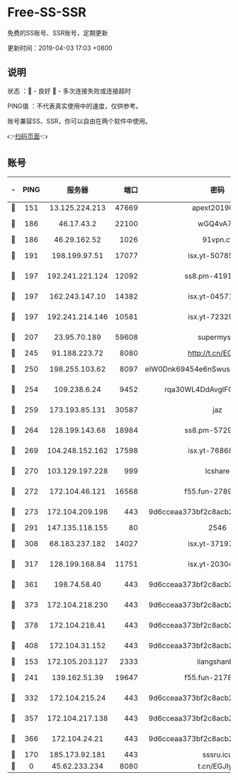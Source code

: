 # Free-SS-SSR

免费的SS账号、SSR账号，定期更新

更新时间：2019-04-03 17:03 +0800

## 说明

状态     ：🙂 - 良好 🙁 - 多次连接失败或连接超时

PING值   ：不代表真实使用中的速度，仅供参考。

账号兼容SS、SSR，你可以自由在两个软件中使用。

👉[扫码页面](https://liesauer.github.io/Free-SS-SSR/)👈

## 账号

|-|PING|服务器|端口|密码|加密方式|区域|
|:----:|:----:|:-----:|-----:|:----:|:----:|:----:|
|🙂|151|13.125.224.213|47669|apext2019001|chacha20|KR|
|🙂|186|46.17.43.2|22100|wGQ4vA7D|aes-256-gcm|RU|
|🙂|186|46.29.162.52|1026|91vpn.cf|rc4-md5|RU|
|🙂|191|198.199.97.51|17077|isx.yt-50785240|aes-256-cfb|US|
|🙂|197|192.241.221.124|12092|ss8.pm-41911201|aes-256-cfb|US|
|🙂|197|162.243.147.10|14382|isx.yt-04571703|aes-256-cfb|US|
|🙂|197|192.241.214.146|10581|isx.yt-72329073|aes-256-cfb|US|
|🙂|207|23.95.70.189|59608|supermyssr|chacha20-ietf|US|
|🙂|245|91.188.223.72|8080|http://t.cn/EGJIyrl|rc4-md5|RU|
|🙂|250|198.255.103.62|8097|eIW0Dnk69454e6nSwuspv9DmS201tQ0D|aes-256-cfb|US|
|🙂|254|109.238.6.24|9452|rqa30WL4DdAvgIFG6Fs3znzTa|aes-256-cfb|FR|
|🙂|259|173.193.85.131|30587|jaz|aes-256-cfb|US|
|🙂|264|128.199.143.68|18984|ss8.pm-57296446|aes-256-cfb|SG|
|🙂|269|104.248.152.162|17598|isx.yt-76868114|aes-256-cfb|SG|
|🙂|270|103.129.197.228|999|lcshare|aes-256-cfb|US|
|🙂|272|172.104.46.121|16568|f55.fun-27893685|aes-256-cfb|SG|
|🙂|273|172.104.209.198|443|9d6cceaa373bf2c8acb22e60b6a58be6|aes-256-cfb|US|
|🙂|291|147.135.118.155|80|2546|chacha20|US|
|🙂|308|68.183.237.182|14027|isx.yt-37197228|aes-256-cfb|SG|
|🙂|317|128.199.168.84|11751|isx.yt-20304770|aes-256-cfb|SG|
|🙂|361|198.74.58.40|443|9d6cceaa373bf2c8acb22e60b6a58be6|aes-256-cfb|US|
|🙂|373|172.104.218.230|443|9d6cceaa373bf2c8acb22e60b6a58be6|aes-256-cfb|US|
|🙂|378|172.104.218.41|443|9d6cceaa373bf2c8acb22e60b6a58be6|aes-256-cfb|US|
|🙂|408|172.104.31.152|443|9d6cceaa373bf2c8acb22e60b6a58be6|aes-256-cfb|US|
|🙂|153|172.105.203.127|2333|liangshanbo|chacha20|JP|
|🙂|241|139.162.51.39|19647|f55.fun-21784781|aes-256-cfb|SG|
|🙂|332|172.104.215.24|443|9d6cceaa373bf2c8acb22e60b6a58be6|aes-256-cfb|US|
|🙂|357|172.104.217.138|443|9d6cceaa373bf2c8acb22e60b6a58be6|aes-256-cfb|US|
|🙂|366|172.104.24.21|443|9d6cceaa373bf2c8acb22e60b6a58be6|aes-256-cfb|US|
|🙁|170|185.173.92.181|443|sssru.icu|rc4-md5|RU|
|🙁|0|45.62.233.234|8080|t.cn/EGJIyrl|rc4-md5|CA|
